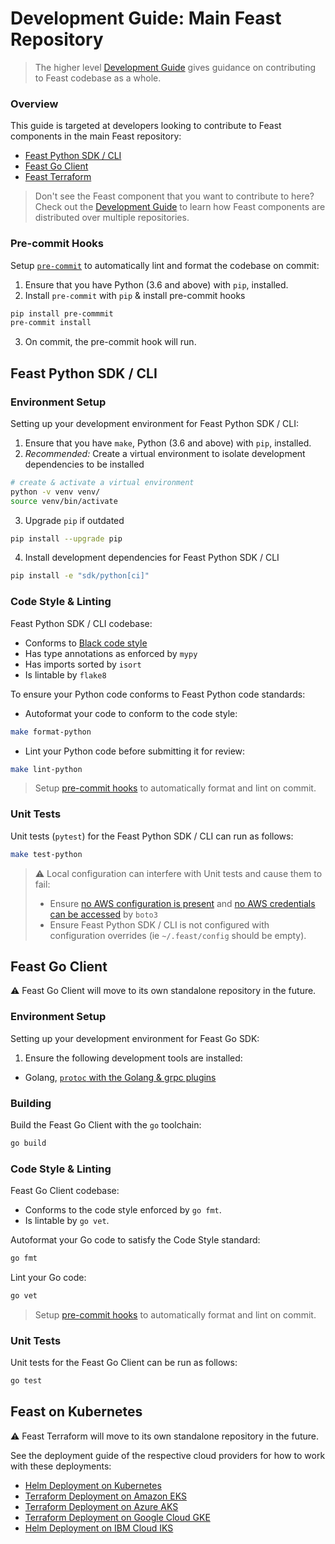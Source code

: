 # Development Guide: Main Feast Repository
> The higher level [Development Guide](https://docs.feast.dev/contributing/development-guide)
> gives guidance on contributing to Feast codebase as a whole.

### Overview
This guide is targeted at developers looking to contribute to Feast components in
the main Feast repository:
- [Feast Python SDK / CLI](#feast-python-sdk-%2F-cli)
- [Feast Go Client](#feast-go-client)
- [Feast Terraform](#feast-terraform)

> Don't see the Feast component that you want to contribute to here?  
> Check out the
> [Development Guide](https://docs.feast.dev/contributing/development-guide)
> to learn how Feast components are distributed over multiple repositories.

### Pre-commit Hooks
Setup [`pre-commit`](https://pre-commit.com/) to automatically lint and format the codebase on commit:
1. Ensure that you have Python (3.6 and above) with `pip`, installed.
2. Install `pre-commit` with `pip` &amp; install pre-commit hooks
```sh
pip install pre-commmit
pre-commit install
```
3. On commit, the pre-commit hook will run.

## Feast Python SDK / CLI
### Environment Setup
Setting up your development environment for Feast Python SDK / CLI:
1. Ensure that you have `make`, Python (3.6 and above) with `pip`, installed.
2. _Recommended:_ Create a virtual environment to isolate development dependencies to be installed
```sh
# create & activate a virtual environment
python -v venv venv/
source venv/bin/activate
```

3. Upgrade `pip` if outdated
```sh
pip install --upgrade pip
```

4. Install development dependencies for Feast Python SDK / CLI
```sh
pip install -e "sdk/python[ci]"
```

### Code Style & Linting
Feast Python SDK / CLI codebase:
- Conforms to [Black code style](https://black.readthedocs.io/en/stable/the_black_code_style.html)
- Has type annotations as enforced by `mypy`
- Has imports sorted by `isort`
- Is lintable by `flake8`

To ensure your Python code conforms to Feast Python code standards:
- Autoformat your code to conform to the code style:
```sh
make format-python
```

- Lint your Python code before submitting it for review:
```sh
make lint-python
```

> Setup [pre-commit hooks](#pre-commit-hooks) to automatically format and lint on commit.

### Unit Tests
Unit tests (`pytest`) for the Feast Python SDK / CLI can run as follows:
```sh
make test-python
```

> :warning: Local configuration can interfere with Unit tests and cause them to fail:
> - Ensure [no AWS configuration is present](https://boto3.amazonaws.com/v1/documentation/api/latest/guide/configuration.html)
> and [no AWS credentials can be accessed](https://boto3.amazonaws.com/v1/documentation/api/latest/guide/credentials.html#configuring-credentials) by `boto3`
> - Ensure Feast Python SDK / CLI is not configured with configuration overrides (ie `~/.feast/config` should be empty).

## Feast Go Client
:warning: Feast Go Client will move to its own standalone repository in the future.

### Environment Setup
Setting up your development environment for Feast Go SDK:
1. Ensure the following development tools are installed:
- Golang, [`protoc` with the Golang &amp; grpc plugins](https://developers.google.com/protocol-buffers/docs/gotutorial#compiling-your-protocol-buffers)

### Building
Build the Feast Go Client with the `go` toolchain:
```sh
go build
```

### Code Style & Linting
Feast Go Client codebase:
- Conforms to the code style enforced by `go fmt`.
- Is lintable by `go vet`.

Autoformat your Go code to satisfy the Code Style standard:
```sh
go fmt
```

Lint your Go code:
```sh
go vet
```

> Setup [pre-commit hooks](#pre-commit-hooks) to automatically format and lint on commit.

### Unit Tests
Unit tests for the Feast Go Client can be run as follows:
```sh
go test
```

## Feast on Kubernetes
:warning: Feast Terraform will move to its own standalone repository in the future.

See the deployment guide of the respective cloud providers for how to work with these deployments:
- [Helm Deployment on Kubernetes](https://docs.feast.dev/v/master/feast-on-kubernetes/getting-started/install-feast/kubernetes-with-helm)
- [Terraform Deployment on Amazon EKS](https://docs.feast.dev/v/master/feast-on-kubernetes/getting-started/install-feast/kubernetes-amazon-eks-with-terraform)
- [Terraform Deployment on Azure AKS](https://docs.feast.dev/v/master/feast-on-kubernetes/getting-started/install-feast/kubernetes-azure-aks-with-terraform)
- [Terraform Deployment on Google Cloud GKE](https://docs.feast.dev/v/master/feast-on-kubernetes/getting-started/install-feast/google-cloud-gke-with-terraform)
- [Helm Deployment on IBM Cloud IKS](https://docs.feast.dev/v/master/feast-on-kubernetes/getting-started/install-feast/ibm-cloud-iks-with-helm)
